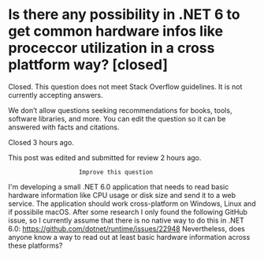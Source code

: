 
# Is there any possibility in .NET 6 to get common hardware infos like proceccor utilization in a cross plattform way? [closed]







Closed. This question does not meet Stack Overflow guidelines. It is not currently accepting answers.
                        
                    










 We don’t allow questions seeking recommendations for books, tools, software libraries, and more. You can edit the question so it can be answered with facts and citations.


Closed 3 hours ago.


This post was edited and submitted for review 2 hours ago.





                        Improve this question
                    



I'm developing a small .NET 6.0 application that needs to read basic hardware information like CPU usage or disk size and send it to a web service.
The application should work cross-platform on Windows, Linux and if possibile macOS.
After some research I only found the following GitHub issue, so I currently assume that there is no native way to do this in .NET 6.0: https://github.com/dotnet/runtime/issues/22948
Nevertheless, does anyone know a way to read out at least basic hardware information across these platforms?

        